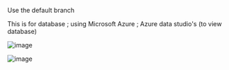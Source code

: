 Use the default branch


This is for database ; using Microsoft Azure ; Azure data studio's (to view database)


![image](https://github.com/RakibR7/TransactionServiceProject/assets/114908714/81501da3-0ff5-47d2-8fc1-4ab1921b4613)




![image](https://github.com/RakibR7/TransactionServiceProject/assets/114908714/22f2268d-ad6c-47ee-a255-bae2ac8321df)

